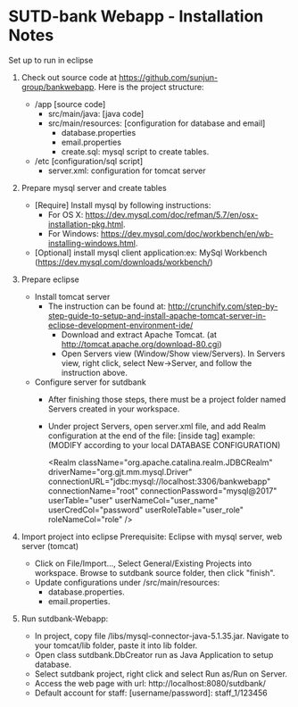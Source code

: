 # SUTD-bank Webapp - Installation Notes

Set up to run in eclipse
1. Check out source code at https://github.com/sunjun-group/bankwebapp.  Here is the project structure:
	- /app [source code]
	  	+ src/main/java:  	[java code]
		+ src/main/resources: [configuration for database and email]
			+ database.properties
			+ email.properties
			+ create.sql: mysql script to create tables. 
	- /etc	[configuration/sql script]
		+ server.xml: configuration for tomcat server
	
2. Prepare mysql server and create tables
	- [Require] Install mysql by following instructions:
		+ For OS X: https://dev.mysql.com/doc/refman/5.7/en/osx-installation-pkg.html.
		+ For Windows: https://dev.mysql.com/doc/workbench/en/wb-installing-windows.html.
	- [Optional] install mysql client application:ex: MySql Workbench (https://dev.mysql.com/downloads/workbench/) 

3. Prepare eclipse
	- Install tomcat server
		+ The instruction can be found at: http://crunchify.com/step-by-step-guide-to-setup-and-install-apache-tomcat-server-in-eclipse-development-environment-ide/
			- Download and extract Apache Tomcat. (at http://tomcat.apache.org/download-80.cgi)
			- Open Servers view (Window/Show view/Servers). In Servers view, right click, select New->Server, and follow the instruction above.
	- Configure server for sutdbank 	
		+ After finishing those steps, there must be a project folder named Servers created in your workspace.
		+ Under project Servers, open server.xml file, and add Realm configuration at the end of the file: [inside  <Engine> tag]
		example: (MODIFY according to your local DATABASE CONFIGURATION)
		 
			\<Realm className="org.apache.catalina.realm.JDBCRealm"
			driverName="org.gjt.mm.mysql.Driver"
			connectionURL="jdbc:mysql://localhost:3306/bankwebapp"
			connectionName="root" connectionPassword="mysql@2017"
			userTable="user" userNameCol="user_name" userCredCol="password"
			userRoleTable="user_role" roleNameCol="role" />
		
4. Import project into eclipse
	Prerequisite: Eclipse with mysql server, web server (tomcat)
	- Click on File/Import..., Select General/Existing Projects into workspace. Browse to sutdbank source folder, then click "finish".
	- Update configurations under /src/main/resources:
		+ database.properties.
		+ email.properties.
	
5. Run sutdbank-Webapp:
	- In project, copy file /libs/mysql-connector-java-5.1.35.jar. Navigate to your tomcat/lib folder, paste it into lib folder.
	- Open class sutdbank.DbCreator run as Java Application to setup database. 
	- Select sutdbank project, right click and select Run as/Run on Server.  
	- Access the web page with url: http://localhost:8080/sutdbank/
	- Default account for staff: [username/password]:   staff_1/123456
	
	
	
	
	
